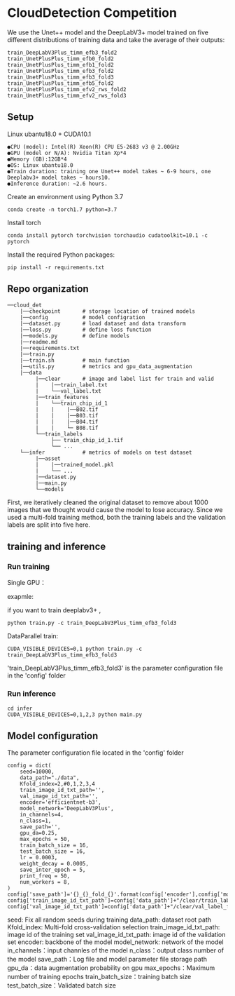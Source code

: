 # CloudDetection Competition

We use the Unet++ model and the DeepLabV3+ model trained on five different distributions of training data and take the average of their outputs:

```
train_DeepLabV3Plus_timm_efb3_fold2
train_UnetPlusPlus_timm_efb0_fold2
train_UnetPlusPlus_timm_efb1_fold2
train_UnetPlusPlus_timm_efb3_fold2
train_UnetPlusPlus_timm_efb3_fold3
train_UnetPlusPlus_timm_efb5_fold2
train_UnetPlusPlus_timm_efv2_rws_fold2
train_UnetPlusPlus_timm_efv2_rws_fold3
```

## Setup

Linux ubantu18.0 + CUDA10.1 

```
●CPU (model): Intel(R) Xeon(R) CPU E5-2683 v3 @ 2.00GHz
●GPU (model or N/A): Nvidia Titan Xp*4
●Memory (GB):12GB*4
●OS: Linux ubantu18.0
●Train duration: training one Unet++ model takes ~ 6-9 hours, one Deeplabv3+ model takes ~ hours10.
●Inference duration: ~2.6 hours.
```


Create an environment using Python 3.7

```
conda create -n torch1.7 python=3.7
```

Install torch

```
conda install pytorch torchvision torchaudio cudatoolkit=10.1 -c pytorch
```

Install the required Python packages:

```
pip install -r requirements.txt
```


## Repo organization

```
──cloud_det
    |──checkpoint 		# storage location of trained models
    |──config 			# model configration
    |──dataset.py       # load dataset and data transform
    |──loss.py          # define loss function		
    |──models.py		# define models
    |──readme.md
    |──requirements.txt
    |──train.py			
    |──train.sh			# main function 
    |──utils.py			# metrics and gpu_data_augmentation
    |──data 			
         |──clear 		# image and label list for train and valid
         |    |──train_label.txt
         |    └──val_label.txt
         |──train_features
         |    └──train_chip_id_1
         |    |    |──B02.tif
         |    |    |──B03.tif
         |    |    |──B04.tif
         |    |    └─ B08.tif
         └──train_labels
              ├── train_chip_id_1.tif
    		  └── ...
    └──infer			# metrics of models on test dataset
         |──asset
         |    |──trained_model.pkl
         |    └── ...
         |──dataset.py
         |──main.py
         └──models
```

First, we iteratively cleaned the original dataset to remove about 1000 images that we thought would cause the model to lose accuracy.
Since we used a multi-fold training method, both the training labels and the validation labels are split into five here.

## training and inference

### Run training

Single GPU：

exapmle: 

if you want to train deeplabv3+ ,

```
python train.py -c train_DeepLabV3Plus_timm_efb3_fold3
```

DataParallel train:

```
CUDA_VISIBLE_DEVICES=0,1 python train.py -c train_DeepLabV3Plus_timm_efb3_fold3
```

'train_DeepLabV3Plus_timm_efb3_fold3' is the parameter configuration file in the 'config' folder

### Run inference

```
cd infer
CUDA_VISIBLE_DEVICES=0,1,2,3 python main.py
```

## Model configuration

The parameter configuration file located in the 'config' folder

```
config = dict(
    seed=10000,
    data_path="./data",
    Kfold_index=2,#0,1,2,3,4
    train_image_id_txt_path='',
    val_image_id_txt_path='',
    encoder='efficientnet-b3',
    model_network='DeepLabV3Plus',
    in_channels=4,
    n_class=1,
    save_path='',
    gpu_da=0.25,
    max_epochs = 50,
    train_batch_size = 16,
    test_batch_size = 16,
    lr = 0.0003,
    weight_decay = 0.0005,
    save_inter_epoch = 5,
    print_freq = 50,
    num_workers = 8,
)
config['save_path']='{}_{}_fold_{}'.format(config['encoder'],config['model_network'],config['Kfold_index'])
config['train_image_id_txt_path']=config['data_path']+"/clear/train_label_five_fold_remove_noisy_{}.txt".format(config['Kfold_index'])
config['val_image_id_txt_path']=config['data_path']+"/clear/val_label_five_fold_remove_noisy_{}.txt".format(config['Kfold_index'])
```

seed: Fix all random seeds during training
data_path: dataset root path
Kfold_index: Multi-fold cross-validation selection 
train_image_id_txt_path: image id of the training set
val_image_id_txt_path: image id of the validation set
encoder: backbone of the model
model_network: network of the model
in_channels：input channles of the model
n_class：output class number of the model
save_path：Log file and model parameter file storage path
gpu_da：data augmentation probability on gpu
max_epochs：Maximum number of training epochs
train_batch_size：training batch size
test_batch_size：Validated batch size

